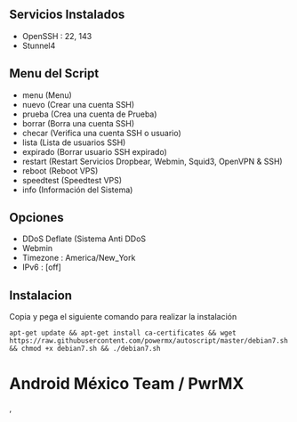  ## Servicios Instalados ##

- OpenSSH  : 22, 143
- Stunnel4

## Menu del Script ##

- menu         (Menu)
- nuevo        (Crear una cuenta SSH)
- prueba       (Crea una cuenta de Prueba)
- borrar       (Borra una cuenta SSH)
- checar       (Verifica una cuenta SSH o usuario)
- lista        (Lista de usuarios SSH)
- expirado     (Borrar usuario SSH expirado)
- restart      (Restart Servicios Dropbear, Webmin, Squid3, OpenVPN & SSH)
- reboot       (Reboot VPS)
- speedtest    (Speedtest VPS)
- info         (Información del Sistema)

## Opciones ##

- DDoS Deflate (Sistema Anti DDoS
- Webmin
- Timezone : America/New_York
- IPv6     : [off]

## Instalacion ##

Copia y pega el siguiente comando para realizar la instalación

`apt-get update && apt-get install ca-certificates && wget https://raw.githubusercontent.com/powermx/autoscript/master/debian7.sh && chmod +x debian7.sh && ./debian7.sh`


Android México Team / PwrMX
=========
 ,
